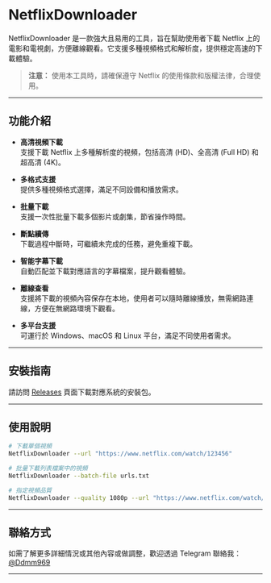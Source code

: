 # NetflixDownloader

NetflixDownloader 是一款強大且易用的工具，旨在幫助使用者下載 Netflix 上的電影和電視劇，方便離線觀看。它支援多種視頻格式和解析度，提供穩定高速的下載體驗。

> **注意：** 使用本工具時，請確保遵守 Netflix 的使用條款和版權法律，合理使用。

---

## 功能介紹

- **高清視頻下載**  
  支援下載 Netflix 上多種解析度的視頻，包括高清 (HD)、全高清 (Full HD) 和超高清 (4K)。

- **多格式支援**  
  提供多種視頻格式選擇，滿足不同設備和播放需求。

- **批量下載**  
  支援一次性批量下載多個影片或劇集，節省操作時間。

- **斷點續傳**  
  下載過程中斷時，可繼續未完成的任務，避免重複下載。

- **智能字幕下載**  
  自動匹配並下載對應語言的字幕檔案，提升觀看體驗。

- **離線查看**  
  支援將下載的視頻內容保存在本地，使用者可以隨時離線播放，無需網路連線，方便在無網路環境下觀看。

- **多平台支援**  
  可運行於 Windows、macOS 和 Linux 平台，滿足不同使用者需求。

---

## 安裝指南

請訪問 [Releases](https://github.com/DTooler/NetflixDownloader/releases) 頁面下載對應系統的安裝包。

---

## 使用說明

```bash
# 下載單個視頻
NetflixDownloader --url "https://www.netflix.com/watch/123456"

# 批量下載列表檔案中的視頻
NetflixDownloader --batch-file urls.txt

# 指定視頻品質
NetflixDownloader --quality 1080p --url "https://www.netflix.com/watch/123456"
```

---

## 聯絡方式

如需了解更多詳細情況或其他內容或做調整，歡迎透過 Telegram 聯絡我：[@Ddmm969](https://t.me/Ddmm969)

---
